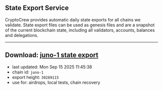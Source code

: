 ## State Export Service
CryptoCrew provides automatic daily state exports for all chains we validate. State export files can be used as genesis files and are a snapshot of the current blockchain state, including all validators, accounts, balances and delegations.

---
**Download: [juno-1 state export](https://dl-eu2.ccvalidators.com/SERVICE/juno/juno-1_export_30289115.json)**
---

- last updated: Mon Sep 15 2025 11:45:38
- chain id: `juno-1`
- export height: `30289115`
- use for: airdrops, local tests, chain recovery
